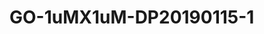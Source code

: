 <a name="material" />

# GO-1uMX1uM-DP20190115-1
<script type="application/ld+json">
  {
    "@context": "https://schema.org/",
    "@type": "ChemicalSubstance",
    "http://purl.org/dc/terms/conformsTo":
      {
        "@type": "CreativeWork",
        "@id": "https://bioschemas.org/profiles/ChemicalSubstance/0.4-RELEASE/"
      },
    "@id": "https://egonw.github.io/nanowiki/nanowiki488.html#material",
    "name": "GO-1uMX1uM-DP20190115-1",
    "sameAs": "http://127.0.0.1/mediawiki/index.php/Special:URIResolver/GO-2D1uMX1uM-2DDP20190115-2D1"
  }
</script>

